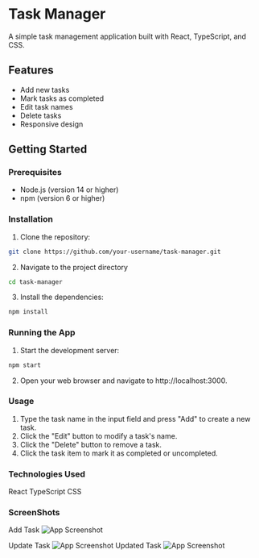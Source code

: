 # Task Manager

A simple task management application built with React, TypeScript, and CSS.

## Features

- Add new tasks
- Mark tasks as completed
- Edit task names
- Delete tasks
- Responsive design

## Getting Started

### Prerequisites

- Node.js (version 14 or higher)
- npm (version 6 or higher)

### Installation

1. Clone the repository:

```bash
git clone https://github.com/your-username/task-manager.git
```

2. Navigate to the project directory

```bash
cd task-manager
```

3. Install the dependencies:

```bash
npm install
```

### Running the App

1. Start the development server:

```bash
npm start
```

2. Open your web browser and navigate to http://localhost:3000.

### Usage

1. Type the task name in the input field and press "Add" to create a new task.
2. Click the "Edit" button to modify a task's name.
3. Click the "Delete" button to remove a task.
4. Click the task item to mark it as completed or uncompleted.

### Technologies Used

React
TypeScript
CSS

### ScreenShots

Add Task
![App Screenshot](assets/11.png)

Update Task
![App Screenshot](assets/22.png)
Updated Task
![App Screenshot](assets/22.png)
